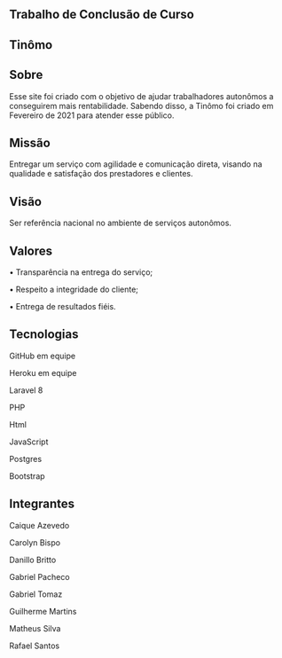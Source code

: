 ## Trabalho de Conclusão de Curso 

## Tinômo

## Sobre
Esse site foi criado com o objetivo de ajudar trabalhadores autonômos a conseguirem mais rentabilidade. Sabendo disso, a Tinômo foi criado em Fevereiro de 2021 para atender esse público.

## Missão 
Entregar um serviço com agilidade e comunicação direta, visando na qualidade e satisfação dos prestadores e clientes.

## Visão 
Ser referência nacional no ambiente de serviços autonômos.

## Valores 
• Transparência na entrega do serviço;

• Respeito a integridade do cliente;

• Entrega de resultados fiéis.


## Tecnologias


GitHub em equipe


Heroku em equipe


Laravel 8


PHP


Html


JavaScript


Postgres


Bootstrap


## Integrantes

Caique Azevedo


Carolyn Bispo


Danillo Britto


Gabriel Pacheco


Gabriel Tomaz


Guilherme Martins


Matheus Silva


Rafael Santos

